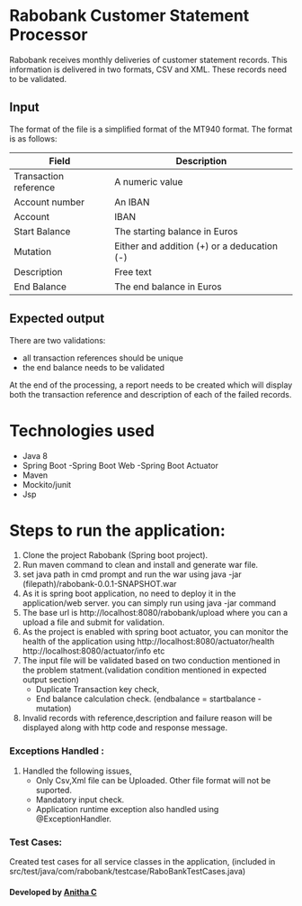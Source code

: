 # Rabobank Customer Statement Processor
Rabobank receives monthly deliveries of customer statement records. This information is delivered in two formats, CSV and XML. These records need to be validated.

## Input
The format of the file is a simplified format of the MT940 format. The format is as follows:

Field  |Description
----|----
Transaction reference  | A numeric value
Account number   | An IBAN 
Account | IBAN 
Start Balance | The starting balance in Euros 
Mutation | Either and addition (+) or a deducation (-) 
Description | Free text 
End Balance | The end balance in Euros 

## Expected output
There are two validations:
* all transaction references should be unique
* the end balance needs to be validated

At the end of the processing, a report needs to be created which will display both the transaction reference and description of each of the failed records.

# Technologies used
* Java 8
* Spring Boot
  -Spring Boot Web
  -Spring Boot Actuator
* Maven
* Mockito/junit
* Jsp

# Steps to run the application:
1.	Clone the project Rabobank (Spring boot project).
2.	Run maven command to clean and install and generate war file.
3.  set java path in cmd prompt and run the war using
    java -jar (filepath)/rabobank-0.0.1-SNAPSHOT.war
4.	As it is spring boot application, no need to deploy it in the application/web server.
    you can simply run using java -jar command
5. The base url is 
http://localhost:8080/rabobank/upload
where you can a upload a file and submit for validation.
6. As the project is enabled with spring boot actuator, you can monitor the health of the application using
  http://localhost:8080/actuator/health
   http://localhost:8080/actuator/info  etc
7.	The input file will be validated based on two conduction mentioned in the problem statment.(validation condition mentioned in expected output section)
      *	Duplicate Transaction key check, 
      *	End balance calculation check. (endbalance = startbalance - mutation)
8.  Invalid records with reference,description and failure reason will be displayed along with http code and response message.

### Exceptions Handled : 
1.	Handled the following issues,
    *	Only Csv,Xml file can be Uploaded. Other file format will not be suported.
    *	Mandatory input check.
    *	Application runtime exception also handled using @ExceptionHandler.

### Test Cases:
Created test cases for all service classes in the application, (included in src/test/java/com/rabobank/testcase/RaboBankTestCases.java)

#### Developed by [Anitha C](https://github.com/AnithaGit97)
